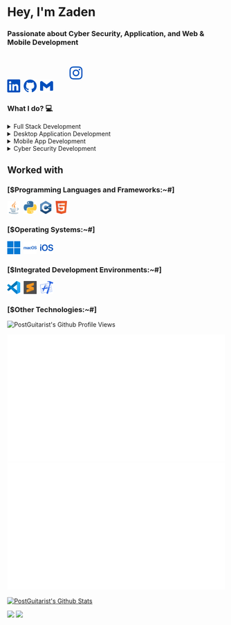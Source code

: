 <h1>Hey, I'm Zaden<!--<img src="https://raw.githubusercontent.com/ABSphreak/ABSphreak/master/gifs/Hi.gif" width="60">--></h1>
<h3>Passionate about Cyber Security, Application, and Web & Mobile Development</h3>
  
<!--<img align="right" src="https://github.com/postguitarist/postguitarist/blob/master/logos/code.gif" width="350">-->

<a href="https://www.linkedin.com/in/zaden-connell/"><img src="https://github.com/postguitarist/postguitarist/blob/master/logos/linkedin.svg" width="30" /></a>&nbsp;
<a href="https://github.com/postguitarist"><img src="https://github.com/postguitarist/postguitarist/blob/master/logos/github.svg" width="30" /></a>&nbsp;
<a href="mailto:zaden.connell@gmail.com"><img src="https://github.com/postguitarist/postguitarist/blob/master/logos/gmail.svg" width="30" /></a>&nbsp;
<a href="https://www.instagram.com/zaden_connell"><img style="padding:30px" src="https://github.com/postguitarist/postguitarist/blob/master/logos/instagram.svg" width="30" /></a>

<h3>What I do? 💻</h3>
<details><summary>Full Stack Development</summary>
  <ul>
    <li><a href="https://github.com/PostGuitarist/portfolio">Portfolio</a></li>
    <li><a href="https://github.com/postguitarist/postguitarist">Placeholder</a></li>
  </ul>
 </details>
  <details>
  <summary>Desktop Application Development</summary>
  <ul>
    <li><a href="https://github.com/postguitarist">Placeholder</a></li>
    <li><a href="https://github.com/postguitarist">Placeholder</a></li>
  </ul>
  </details>
  <details><summary>Mobile App Development</summary>
  <ul>
    <li><a href="https://github.com/PostGuitarist/Tracked">Tracked - MyFitnessPal Clone</a></li>
    <li><a href="https://github.com/PostGuitarist/Weather-SwiftUI">Weatherly</a></li>
  </ul>
</details>
<details><summary>Cyber Security Development</summary>
  <ul>
    <li><a href="https://github.com/postguitarist">Placeholder</a></li>
    <li><a href="https://github.com/postguitarist">Placeholder</a></li>
  </ul>
</details>

<!-- <h2>The Questions You May Have ❔</h2>
<details>
  <summary>Who are you? 👨</summary>
  <pre>
  An Information Technology student at Liberty University. Studying Data Networking & Security, Web & Mobile Programming, and a Minor in Computer Science<br>
  </pre>
</details> -->
<h2>Worked with</h3>
<h3>[$Programming Languages and Frameworks:~#]</h3>

<img height="30" src="https://github.com/postguitarist/postguitarist/blob/master/logos/java.svg">&nbsp;
<img height="30" src="https://github.com/postguitarist/postguitarist/blob/master/logos/python.svg">&nbsp;
<img height="30" src="https://github.com/postguitarist/postguitarist/blob/master/logos/c++.svg">&nbsp;
<img height="30" src="https://github.com/postguitarist/postguitarist/blob/master/logos/html5.svg">&nbsp;
<!--<img height="30" src="https://github.com/postguitarist/postguitarist/blob/master/logos/css3.svg">&nbsp;-->
<h3>[$Operating Systems:~#]</h3>

<img height="30" src="https://github.com/postguitarist/postguitarist/blob/master/logos/windows.svg">&nbsp;
<img height="30" src="https://github.com/postguitarist/postguitarist/blob/master/logos/macos.svg">&nbsp;
<img height="30" src="https://github.com/postguitarist/postguitarist/blob/master/logos/ios.svg">&nbsp;
<!-- <img height="30" src="https://github.com/postguitarist/postguitarist/blob/master/logos/ubuntu.svg">&nbsp; -->
<!-- <img height="30" src="https://github.com/postguitarist/postguitarist/blob/master/logos/android.svg">&nbsp; -->
<h3>[$Integrated Development Environments:~#]</h3>

<img height="30" src="https://github.com/postguitarist/postguitarist/blob/master/logos/vscode.svg">&nbsp;
<img height="30" src="https://github.com/postguitarist/postguitarist/blob/master/logos/sublime.svg">&nbsp;
<img height="30" src="https://github.com/postguitarist/postguitarist/blob/master/logos/xcode.svg">&nbsp;
<!-- <img height="30" src="https://github.com/postguitarist/postguitarist/blob/master/logos/androidstudio.svg">&nbsp; -->
<h3>[$Other Technologies:~#]</h3>

<!-- <img height="30" src="https://github.com/postguitarist/postguitarist/blob/master/logos/aws.svg">&nbsp;
<img height="30" src="https://github.com/postguitarist/postguitarist/blob/master/logos/googlecloud.svg">&nbsp;
<img height="30" src="https://github.com/postguitarist/postguitarist/blob/master/logos/azure.svg">&nbsp;
<img height="30" src="https://github.com/postguitarist/postguitarist/blob/master/logos/git.svg">&nbsp; -->

<!-- <h2>What if you like my work? 🚀</h2>
<ul>
  <li>Subscribe to my <a href="https://www.youtube.com/">Youtube Channel</a></li>
  <li>Star ⭐  the Projects you wish</li>
</ul> -->

![PostGuitarist's Github Profile Views](https://komarev.com/ghpvc/?username=postguitarist&color=blue)  


<a href="https://github.com/postguitarist/postguitarist">

![](https://github.com/postguitarist/postguitarist/blob/master/generated/overview.svg)
![](https://github.com/postguitarist/postguitarist/blob/master/generated/languages.svg)

</a>

[![PostGuitarist's Github Stats](https://github-readme-stats.vercel.app/api?username=postguitarist&show_icons=true)](https://github-readme-stats.vercel.app/api?username=postguitarist&show_icons=true)
<br/>

![](https://github-readme-streak-stats.herokuapp.com/?user=postguitarist&hide_border=true)
![](https://activity-graph.herokuapp.com/graph?username=postguitarist&theme=redical)
